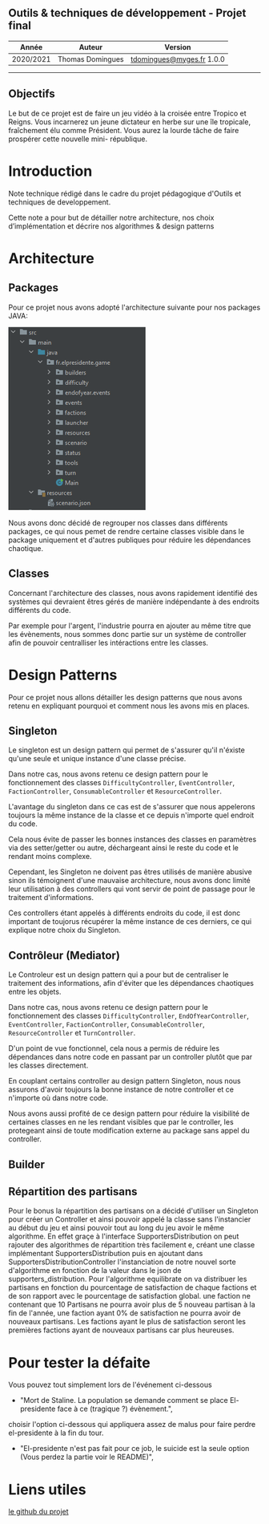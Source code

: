 ## Outils & techniques de développement - Projet final
| Année     | Auteur           | Version                   |
| --------- | ---------------- | ------------------------- |
| 2020/2021 | Thomas Domingues | tdomingues@myges.fr 1.0.0 |
***

## Objectifs
Le but de ce projet est de faire un jeu vidéo à la croisée entre Tropico et Reigns. Vous incarnerez
un jeune dictateur en herbe sur une île tropicale, fraîchement
élu comme Président. Vous aurez la lourde tâche de faire prospérer cette nouvelle mini-
république.

# Introduction

Note technique rédigé dans le cadre du projet pédagogique d'Outils et techniques de developpement.

Cette note a pour but de détailler notre architecture, nos choix d’implémentation et décrire nos algorithmes & design patterns

# Architecture

## Packages

Pour ce projet nous avons adopté l'architecture suivante pour nos packages JAVA:

![arborescence](doc_files/arborescence.png "arborescence")

Nous avons donc décidé de regrouper nos classes dans différents packages, ce qui nous pemet de rendre certaine classes visible dans le package uniquement et d'autres publiques pour réduire les dépendances chaotique.

## Classes

Concernant l'architecture des classes, nous avons rapidement identifié des systèmes qui devraient êtres gérés de manière indépendante à des endroits différents du code.

Par exemple pour l'argent, l'industrie pourra en ajouter au même titre que les évènements, nous sommes donc partie sur un système de controller afin de pouvoir centralliser les intéractions entre les classes.

# Design Patterns

Pour ce projet nous allons détailler les design patterns que nous avons retenu en expliquant pourquoi et comment nous les avons mis en places.

## Singleton

Le singleton est un design pattern qui permet de s'assurer qu'il n'éxiste qu'une seule et unique instance d'une classe précise.

Dans notre cas, nous avons retenu ce design pattern pour le fonctionnement des classes `DifficultyController`, `EventController`, `FactionController`, `ConsumableController` et `ResourceController`.

L'avantage du singleton dans ce cas est de s'assurer que nous appelerons toujours la même instance de la classe et ce depuis n'importe quel endroit du code.

Cela nous évite de passer les bonnes instances des classes en paramètres via des setter/getter ou autre, déchargeant ainsi le reste du code et le rendant moins complexe.

Cependant, les Singleton ne doivent pas êtres utilisés de manière abusive sinon ils témoignent d'une mauvaise architecture, nous avons donc limité leur utilisation à des controllers qui vont servir de point de passage pour le traitement d'informations.

Ces controllers étant appelés à différents endroits du code, il est donc important de toujorus récupérer la même instance de ces derniers, ce qui explique notre choix du Singleton.

## Contrôleur (Mediator)

Le Controleur est un design pattern qui a pour but de centraliser le traitement des informations, afin d'éviter que les dépendances chaotiques entre les objets.

Dans notre cas, nous avons retenu ce design pattern pour le fonctionnement des classes `DifficultyController`, `EndOfYearController`, `EventController`, `FactionController`, `ConsumableController`, `ResourceController` et `TurnController`.

D'un point de vue fonctionnel, cela nous a permis de réduire les dépendances dans notre code en passant par un controller plutôt que par les classes directement.

En couplant certains controller au design pattern Singleton, nous nous assurons d'avoir toujours la bonne instance de notre controller et ce n'importe où dans notre code.

Nous avons aussi profité de ce design pattern pour réduire la visibilité de certaines classes en ne les rendant visibles que par le controller, les protegeant ainsi de toute modification externe au package sans appel du controller.

## Builder

## Répartition des partisans

Pour le bonus la répartition des partisans on a décidé d'utiliser un Singleton pour créer un Controller et ainsi pouvoir appelé la classe sans l'instancier au début du jeu et ainsi pouvoir tout au long du jeu avoir le même algorithme. En effet graçe à l'interface SupportersDistribution on peut rajouter des algorithmes de répartition très facilement e, créant une classe implémentant SupportersDistribution puis en ajoutant dans SupportersDistributionController l'instanciation de notre nouvel sorte d'algorithme en fonction de la valeur dans le json de supporters_distribution.
Pour l'algorithme equilibrate on va distribuer les partisans en fonction du pourcentage de satisfaction de chaque factions et de son rapport avec le pourcentage de satisfaction global. une faction ne contenant que 10 Partisans ne pourra avoir plus de 5 nouveau partisan à la fin de l'année, une faction ayant 0% de satisfaction ne pourra avoir de nouveaux partisans. Les factions ayant le plus de satisfaction seront les premières factions ayant de nouveaux partisans car plus heureuses.

# Pour tester la défaite

Vous pouvez tout simplement lors de l'événement ci-dessous
- "Mort de Staline. La population se demande comment se place El-presidente face à ce (tragique ?) évènement.",


choisir l'option ci-dessous qui appliquera assez de malus pour faire perdre el-presidente à la fin du tour.
- "El-presidente n'est pas fait pour ce job, le suicide est la seule option (Vous perdez la partie voir le README)",

# Liens utiles

[le github du projet](https://github.com/JackAuxLanternes/El-Presidente/tree/master)
